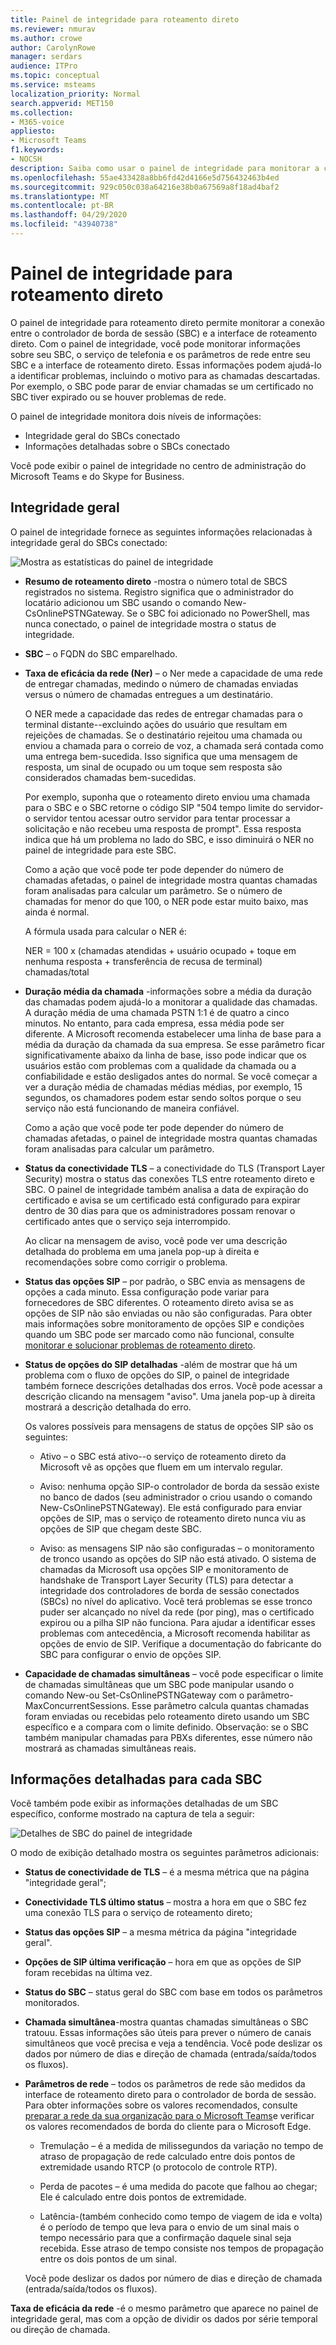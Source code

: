 ```yaml
---
title: Painel de integridade para roteamento direto
ms.reviewer: nmurav
ms.author: crowe
author: CarolynRowe
manager: serdars
audience: ITPro
ms.topic: conceptual
ms.service: msteams
localization_priority: Normal
search.appverid: MET150
ms.collection:
- M365-voice
appliesto:
- Microsoft Teams
f1.keywords:
- NOCSH
description: Saiba como usar o painel de integridade para monitorar a conexão entre o controlador de borda de sessão e o roteamento direto.
ms.openlocfilehash: 55ae433428a8bb6fd42d4166e5d756432463b4ed
ms.sourcegitcommit: 929c050c038a64216e38b0a67569a8f18ad4baf2
ms.translationtype: MT
ms.contentlocale: pt-BR
ms.lasthandoff: 04/29/2020
ms.locfileid: "43940738"
---
```

# <a name="health-dashboard-for-direct-routing"></a>Painel de integridade para roteamento direto

O painel de integridade para roteamento direto permite monitorar a conexão entre o controlador de borda de sessão (SBC) e a interface de roteamento direto.  Com o painel de integridade, você pode monitorar informações sobre seu SBC, o serviço de telefonia e os parâmetros de rede entre seu SBC e a interface de roteamento direto. Essas informações podem ajudá-lo a identificar problemas, incluindo o motivo para as chamadas descartadas. Por exemplo, o SBC pode parar de enviar chamadas se um certificado no SBC tiver expirado ou se houver problemas de rede.  

O painel de integridade monitora dois níveis de informações:

- Integridade geral do SBCs conectado
- Informações detalhadas sobre o SBCs conectado

Você pode exibir o painel de integridade no centro de administração do Microsoft Teams e do Skype for Business.


## <a name="overall-health"></a>Integridade geral

O painel de integridade fornece as seguintes informações relacionadas à integridade geral do SBCs conectado:

 ![Mostra as estatísticas do painel de integridade](media/direct-routing-dashboard-stats1.png)

- **Resumo de roteamento direto** -mostra o número total de SBCS registrados no sistema. Registro significa que o administrador do locatário adicionou um SBC usando o comando New-CsOnlinePSTNGateway. Se o SBC foi adicionado no PowerShell, mas nunca conectado, o painel de integridade mostra o status de integridade.

- **SBC** – o FQDN do SBC emparelhado.

- **Taxa de eficácia da rede (Ner)** – o Ner mede a capacidade de uma rede de entregar chamadas, medindo o número de chamadas enviadas versus o número de chamadas entregues a um destinatário.  

   O NER mede a capacidade das redes de entregar chamadas para o terminal distante--excluindo ações do usuário que resultam em rejeições de chamadas.  Se o destinatário rejeitou uma chamada ou enviou a chamada para o correio de voz, a chamada será contada como uma entrega bem-sucedida. Isso significa que uma mensagem de resposta, um sinal de ocupado ou um toque sem resposta são considerados chamadas bem-sucedidas. 
  
   Por exemplo, suponha que o roteamento direto enviou uma chamada para o SBC e o SBC retorne o código SIP "504 tempo limite do servidor-o servidor tentou acessar outro servidor para tentar processar a solicitação e não recebeu uma resposta de prompt". Essa resposta indica que há um problema no lado do SBC, e isso diminuirá o NER no painel de integridade para este SBC. 
  
   Como a ação que você pode ter pode depender do número de chamadas afetadas, o painel de integridade mostra quantas chamadas foram analisadas para calcular um parâmetro. Se o número de chamadas for menor do que 100, o NER pode estar muito baixo, mas ainda é normal. 

   A fórmula usada para calcular o NER é:

   NER = 100 x (chamadas atendidas + usuário ocupado + toque em nenhuma resposta + transferência de recusa de terminal) chamadas/total

 
- **Duração média da chamada** -informações sobre a média da duração das chamadas podem ajudá-lo a monitorar a qualidade das chamadas. A duração média de uma chamada PSTN 1:1 é de quatro a cinco minutos.  No entanto, para cada empresa, essa média pode ser diferente.  A Microsoft recomenda estabelecer uma linha de base para a média da duração da chamada da sua empresa. Se esse parâmetro ficar significativamente abaixo da linha de base, isso pode indicar que os usuários estão com problemas com a qualidade da chamada ou a confiabilidade e estão desligados antes do normal. Se você começar a ver a duração média de chamadas médias médias, por exemplo, 15 segundos, os chamadores podem estar sendo soltos porque o seu serviço não está funcionando de maneira confiável. 

   Como a ação que você pode ter pode depender do número de chamadas afetadas, o painel de integridade mostra quantas chamadas foram analisadas para calcular um parâmetro.

- **Status da conectividade TLS** – a conectividade do TLS (Transport Layer Security) mostra o status das conexões TLS entre roteamento direto e SBC. O painel de integridade também analisa a data de expiração do certificado e avisa se um certificado está configurado para expirar dentro de 30 dias para que os administradores possam renovar o certificado antes que o serviço seja interrompido.

   Ao clicar na mensagem de aviso, você pode ver uma descrição detalhada do problema em uma janela pop-up à direita e recomendações sobre como corrigir o problema.

- **Status das opções SIP** – por padrão, o SBC envia as mensagens de opções a cada minuto. Essa configuração pode variar para fornecedores de SBC diferentes. O roteamento direto avisa se as opções de SIP não são enviadas ou não são configuradas. Para obter mais informações sobre monitoramento de opções SIP e condições quando um SBC pode ser marcado como não funcional, consulte [monitorar e solucionar problemas de roteamento direto](direct-routing-monitor-and-troubleshoot.md).

- **Status de opções do SIP detalhadas** -além de mostrar que há um problema com o fluxo de opções do SIP, o painel de integridade também fornece descrições detalhadas dos erros. Você pode acessar a descrição clicando na mensagem "aviso". Uma janela pop-up à direita mostrará a descrição detalhada do erro.

   Os valores possíveis para mensagens de status de opções SIP são os seguintes:

    - Ativo – o SBC está ativo--o serviço de roteamento direto da Microsoft vê as opções que fluem em um intervalo regular.

    - Aviso: nenhuma opção SIP-o controlador de borda da sessão existe no banco de dados (seu administrador o criou usando o comando New-CsOnlinePSTNGateway). Ele está configurado para enviar opções de SIP, mas o serviço de roteamento direto nunca viu as opções de SIP que chegam deste SBC.

    - Aviso: as mensagens SIP não são configuradas – o monitoramento de tronco usando as opções do SIP não está ativado. O sistema de chamadas da Microsoft usa opções SIP e monitoramento de handshake de Transport Layer Security (TLS) para detectar a integridade dos controladores de borda de sessão conectados (SBCs) no nível do aplicativo. Você terá problemas se esse tronco puder ser alcançado no nível da rede (por ping), mas o certificado expirou ou a pilha SIP não funciona. Para ajudar a identificar esses problemas com antecedência, a Microsoft recomenda habilitar as opções de envio de SIP. Verifique a documentação do fabricante do SBC para configurar o envio de opções SIP. 

- **Capacidade de chamadas simultâneas** – você pode especificar o limite de chamadas simultâneas que um SBC pode manipular usando o comando New-ou Set-CsOnlinePSTNGateway com o parâmetro-MaxConcurrentSessions. Esse parâmetro calcula quantas chamadas foram enviadas ou recebidas pelo roteamento direto usando um SBC específico e a compara com o limite definido. Observação: se o SBC também manipular chamadas para PBXs diferentes, esse número não mostrará as chamadas simultâneas reais.


## <a name="detailed-information-for-each-sbc"></a>Informações detalhadas para cada SBC

Você também pode exibir as informações detalhadas de um SBC específico, conforme mostrado na captura de tela a seguir:

![Detalhes de SBC do painel de integridade](media/direct-routing-dashboard-SBC-detail1.png)


O modo de exibição detalhado mostra os seguintes parâmetros adicionais:

- **Status de conectividade de TLS** – é a mesma métrica que na página "integridade geral";

- **Conectividade TLS último status** – mostra a hora em que o SBC fez uma conexão TLS para o serviço de roteamento direto;

- **Status das opções SIP** – a mesma métrica da página "integridade geral".

- **Opções de SIP última verificação** – hora em que as opções de SIP foram recebidas na última vez.

- **Status do SBC** – status geral do SBC com base em todos os parâmetros monitorados.

- **Chamada simultânea**-mostra quantas chamadas simultâneas o SBC tratouu. Essas informações são úteis para prever o número de canais simultâneos que você precisa e veja a tendência. Você pode deslizar os dados por número de dias e direção de chamada (entrada/saída/todos os fluxos).

- **Parâmetros de rede** – todos os parâmetros de rede são medidos da interface de roteamento direto para o controlador de borda de sessão. Para obter informações sobre os valores recomendados, consulte [preparar a rede da sua organização para o Microsoft Teams](https://docs.microsoft.com/microsoftteams/prepare-network)e verificar os valores recomendados de borda do cliente para o Microsoft Edge.

   - Tremulação – é a medida de milissegundos da variação no tempo de atraso de propagação de rede calculado entre dois pontos de extremidade usando RTCP (o protocolo de controle RTP).

   - Perda de pacotes – é uma medida do pacote que falhou ao chegar; Ele é calculado entre dois pontos de extremidade.

   - Latência-(também conhecido como tempo de viagem de ida e volta) é o período de tempo que leva para o envio de um sinal mais o tempo necessário para que a confirmação daquele sinal seja recebida. Esse atraso de tempo consiste nos tempos de propagação entre os dois pontos de um sinal.

   Você pode deslizar os dados por número de dias e direção de chamada (entrada/saída/todos os fluxos).

**Taxa de eficácia da rede** -é o mesmo parâmetro que aparece no painel de integridade geral, mas com a opção de dividir os dados por série temporal ou direção de chamada.




